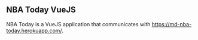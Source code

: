 ## NBA Today VueJS

NBA Today is a VueJS application that communicates with https://md-nba-today.herokuapp.com/.
